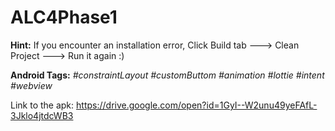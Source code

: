 # ALC4Phase1

**Hint:** If you encounter an installation error, Click Build tab ---> Clean Project ---> Run it again :)

**Android Tags:** *#constraintLayout* *#customButtom* *#animation* *#lottie* *#intent* *#webview* 

Link to the apk: https://drive.google.com/open?id=1GyI--W2unu49yeFAfL-3Jklo4jtdcWB3
